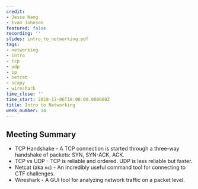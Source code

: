 ```yaml
---
credit:
- Jesse Wang
- Evan Johnson
featured: false
recording: ''
slides: intro_to_networking.pdf
tags:
- networking
- intro
- tcp
- udp
- ip
- netcat
- scapy
- wireshark
time_close: ''
time_start: 2018-12-06T18:00:00.000000Z
title: Intro to Networking
week_number: 14
---
```

## Meeting Summary
- TCP Handshake - A TCP connection is started through a three-way handshake of packets: SYN, SYN-ACK, ACK.
- TCP vs UDP - TCP is reliable and ordered. UDP is less reliable but faster.
- Netcat (aka `nc`) - An incredibly useful command tool for connecting to CTF challenges.
- Wireshark - A GUI tool for analyzing network traffic on a packet level.